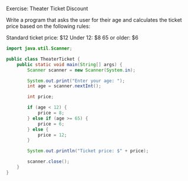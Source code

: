 Exercise: Theater Ticket Discount

Write a program that asks the user for their age and calculates the ticket price based on the following rules:

Standard ticket price: $12
Under 12: $8 
65 or older: $6 





```Java
import java.util.Scanner;

public class TheaterTicket {
    public static void main(String[] args) {
        Scanner scanner = new Scanner(System.in);

        System.out.print("Enter your age: ");
        int age = scanner.nextInt();

        int price;

        if (age < 12) {
            price = 8;
        } else if (age >= 65) {
            price = 6;
        } else {
            price = 12;
        }

        System.out.println("Ticket price: $" + price);

        scanner.close();
    }
}
```
